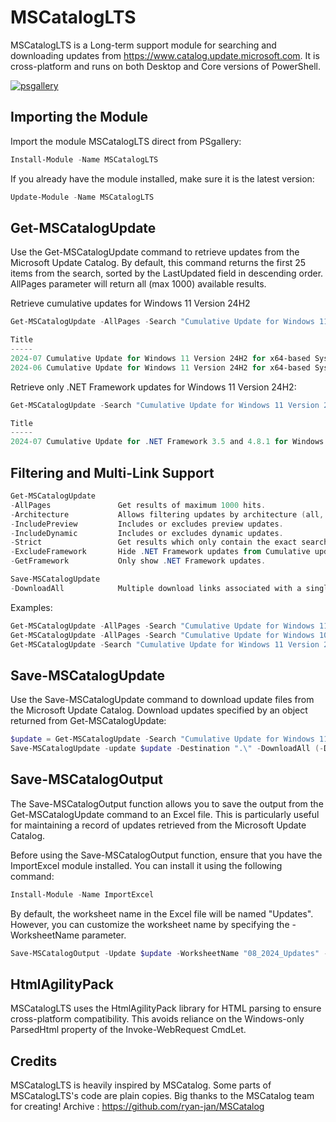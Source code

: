 # MSCatalogLTS

MSCatalogLTS is a Long-term support module for searching and downloading updates from https://www.catalog.update.microsoft.com.
It is cross-platform and runs on both Desktop and Core versions of PowerShell.

[![psgallery](https://img.shields.io/powershellgallery/v/mscataloglts?style=flat-square&logo=powershell)](https://www.powershellgallery.com/packages/MSCatalogLTS)

## Importing the Module

Import the module MSCatalogLTS direct from PSgallery:

``` powershell
Install-Module -Name MSCatalogLTS
```

If you already have the module installed, make sure it is the latest version:
``` powershell
Update-Module -Name MSCatalogLTS
```
## Get-MSCatalogUpdate

Use the Get-MSCatalogUpdate command to retrieve updates from the Microsoft Update Catalog. 
By default, this command returns the first 25 items from the search, sorted by the LastUpdated field in descending order.  
AllPages parameter will return all (max 1000) available results.

Retrieve cumulative updates for Windows 11 Version 24H2

```powershell
Get-MSCatalogUpdate -AllPages -Search "Cumulative Update for Windows 11 Version 24H2 for x64" -Strict
```
```powershell
Title                                                                                               Products   Classification   LastUpdated Size    
-----                                                                                               --------   --------------   ----------- ----    
2024-07 Cumulative Update for Windows 11 Version 24H2 for x64-based Systems (KB5040435)             Windows 11 Security Updates 2024/07/09  302.0 MB
2024-06 Cumulative Update for Windows 11 Version 24H2 for x64-based Systems (KB5039239)             Windows 11 Security Updates 2024/06/15  248.8 MB
```

Retrieve only .NET Framework updates for Windows 11 Version 24H2:

```powershell
Get-MSCatalogUpdate -Search "Cumulative Update for Windows 11 Version 24H2" -GetFramework
```
```powershell
Title                                                                                                       Products   Classification   LastUpdated Size    
-----                                                                                                       --------   --------------   ----------- ---- 
2024-07 Cumulative Update for .NET Framework 3.5 and 4.8.1 for Windows 11, version 24H2 for x64 (KB5039894) Windows 11 Security Updates 2024/07/09  70.9 MB
```
## Filtering and Multi-Link Support

```powershell
Get-MSCatalogUpdate
-AllPages               Get results of maximum 1000 hits.
-Architecture           Allows filtering updates by architecture (all, x64, x86, arm64).
-IncludePreview         Includes or excludes preview updates.
-IncludeDynamic         Includes or excludes dynamic updates.
-Strict                 Get results which only contain the exact search term.
-ExcludeFramework       Hide .NET Framework updates from Cumulative updates results.
-GetFramework           Only show .NET Framework updates.

Save-MSCatalogUpdate
-DownloadAll            Multiple download links associated with a single update.

```
Examples:
```powershell
Get-MSCatalogUpdate -AllPages -Search "Cumulative Update for Windows 11 Version 24H2 for x64" -Strict
Get-MSCatalogUpdate -AllPages -Search "Cumulative Update for Windows 10" -Architecture x64 -ExcludeFramework
Get-MSCatalogUpdate -Search "Cumulative Update for Windows 11 Version 24H2" -ExcludeFramework
```
## Save-MSCatalogUpdate

Use the Save-MSCatalogUpdate command to download update files from the Microsoft Update Catalog.
Download updates specified by an object returned from Get-MSCatalogUpdate:

```powershell
$update = Get-MSCatalogUpdate -Search "Cumulative Update for Windows 11 Version 24H2" -ExcludeFramework
Save-MSCatalogUpdate -update $update -Destination ".\" -DownloadAll (-DownloadAll is an example to download all files if any)
```
## Save-MSCatalogOutput

The Save-MSCatalogOutput function allows you to save the output from the Get-MSCatalogUpdate command to an Excel file. This is particularly useful for maintaining a record of updates retrieved from the Microsoft Update Catalog.

Before using the Save-MSCatalogOutput function, ensure that you have the ImportExcel module installed. You can install it using the following command:
```powershell
Install-Module -Name ImportExcel
```
By default, the worksheet name in the Excel file will be named "Updates". However, you can customize the worksheet name by specifying the -WorksheetName parameter.

```powershell
Save-MSCatalogOutput -Update $update -WorksheetName "08_2024_Updates" -Destination "C:\Temp\2024_Updates.xlsx"
```

## HtmlAgilityPack

MSCatalogLTS uses the HtmlAgilityPack library for HTML parsing to ensure cross-platform compatibility. This avoids reliance on the Windows-only ParsedHtml property of the Invoke-WebRequest CmdLet.

## Credits

MSCatalogLTS is heavily inspired by MSCatalog. Some parts of MSCatalogLTS's code are plain copies. Big thanks to the MSCatalog team for creating!
Archive : https://github.com/ryan-jan/MSCatalog